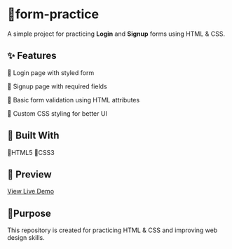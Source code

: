 # 📝form-practice
A simple project for practicing **Login** and **Signup** forms using HTML & CSS.  
## ✨ Features
💛 Login page with styled form    

💛 Signup page with required fields

💛 Basic form validation using HTML attributes

💛 Custom CSS styling for better UI  
## 🌟 Built With
💛HTML5 💛CSS3 
## 💫 Preview

[View Live Demo](https://eng-ata.github.io/form-practice/)
## 🎯Purpose
This repository is created for practicing HTML & CSS and improving web design skills.

